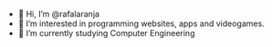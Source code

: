 - 👋 Hi, I’m @rafalaranja
- 👀 I’m interested in programming websites, apps and videogames.
- 🌱 I’m currently studying Computer Engineering
<!---- 💞️ I’m looking to collaborate on ...-
- 📫 How to reach me ...-->

<!---
rafalaranja/rafalaranja is a ✨ special ✨ repository because its `README.md` (this file) appears on your GitHub profile.
You can click the Preview link to take a look at your changes.
--->
